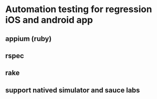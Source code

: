 # Automation testing for regression iOS and android app

## appium (ruby)
## rspec
## rake
## support natived simulator and sauce labs